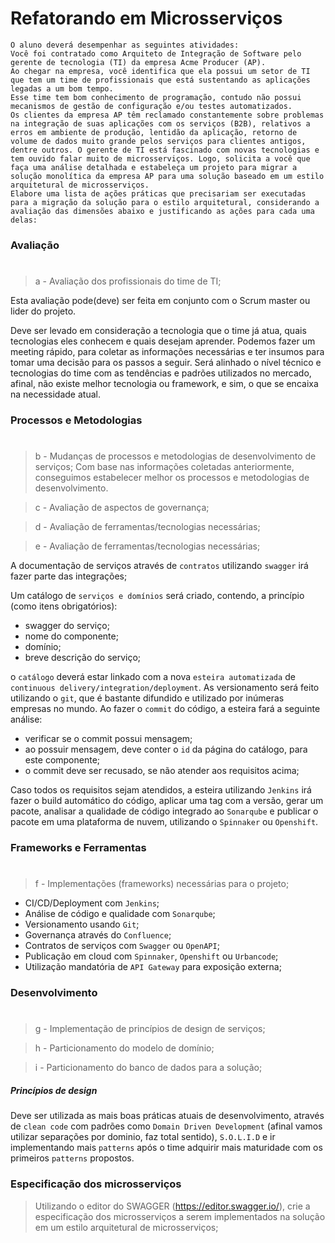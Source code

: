 # Refatorando em Microsserviços
```
O aluno deverá desempenhar as seguintes atividades:
Você foi contratado como Arquiteto de Integração de Software pelo gerente de tecnologia (TI) da empresa Acme Producer (AP).
Ao chegar na empresa, você identifica que ela possui um setor de TI que tem um time de profissionais que está sustentando as aplicações legadas a um bom tempo.
Esse time tem bom conhecimento de programação, contudo não possui mecanismos de gestão de configuração e/ou testes automatizados. 
Os clientes da empresa AP têm reclamado constantemente sobre problemas na integração de suas aplicações com os serviços (B2B), relativos a erros em ambiente de produção, lentidão da aplicação, retorno de volume de dados muito grande pelos serviços para clientes antigos, dentre outros. O gerente de TI está fascinado com novas tecnologias e tem ouvido falar muito de microsserviços. Logo, solicita a você que faça uma análise detalhada e estabeleça um projeto para migrar a solução monolítica da empresa AP para uma solução baseado em um estilo arquitetural de microsserviços. 
Elabore uma lista de ações práticas que precisariam ser executadas para a migração da solução para o estilo arquitetural, considerando a avaliação das dimensões abaixo e justificando as ações para cada uma delas:
```
### Avaliação
#
> a - Avaliação dos profissionais do time de TI;
> 
Esta avaliação pode(deve) ser feita em conjunto com o Scrum master ou lider do projeto.

Deve ser levado em consideração a tecnologia que o time já atua, quais tecnologias eles conhecem e quais desejam aprender.
Podemos fazer um meeting rápido, para coletar as informações necessárias e ter insumos para tomar uma decisão para os passos a seguir.
Será alinhado o nível técnico e tecnologias do time com as tendências e padrões utilizados no mercado, afinal, não existe melhor tecnologia ou framework, e sim, o que se encaixa na necessidade atual.

### Processos e Metodologias
#
> b - Mudanças de processos e metodologias de desenvolvimento de serviços;
Com base nas informações coletadas anteriormente, conseguimos estabelecer melhor os processos e metodologias de desenvolvimento.

> c - Avaliação de aspectos de governança;

> d - Avaliação de ferramentas/tecnologias necessárias;

> e - Avaliação de ferramentas/tecnologias necessárias;

A documentação de serviços através de `contratos` utilizando `swagger` irá fazer parte das integrações;

Um catálogo de `serviços e domínios` será criado, contendo, a princípio (como itens obrigatórios):
- swagger do serviço;
- nome do componente;
- domínio;
- breve descrição do serviço;

o `catálogo` deverá estar linkado com a nova `esteira automatizada` de `continuous delivery/integration/deployment`.
As versionamento será feito utilizando o `git`, que é bastante difundido e utilizado por inúmeras empresas no mundo.
Ao fazer o `commit` do código, a esteira fará a seguinte análise:
- verificar se o commit possui mensagem;
- ao possuir mensagem, deve conter o `id` da página do catálogo, para este componente;
- o commit deve ser recusado, se não atender aos requisitos acima;

Caso todos os requisitos sejam atendidos, a esteira utilizando `Jenkins` irá fazer o build automático do código, aplicar uma tag com a versão, gerar um pacote, analisar a qualidade de código integrado ao `Sonarqube` e publicar o pacote em uma plataforma de nuvem, utilizando o `Spinnaker` ou `Openshift`.

### Frameworks e Ferramentas
#
> f - Implementações (frameworks) necessárias para o projeto;
- CI/CD/Deployment com `Jenkins`;
- Análise de código e qualidade com `Sonarqube`;
- Versionamento usando `Git`;
- Governança através do `Confluence`;
- Contratos de serviços com `Swagger` ou `OpenAPI`;
- Publicação em cloud com `Spinnaker`, `Openshift` ou `Urbancode`;
- Utilização mandatória de `API Gateway` para exposição externa;

### Desenvolvimento
#
> g - Implementação de princípios de design de serviços;

> h - Particionamento do modelo de domínio;

> i -  Particionamento do banco de dados para a solução;

##### Princípios de design

Deve ser utilizada as mais boas práticas atuais de desenvolvimento, através de `clean code` com padrões como `Domain Driven Development` (afinal vamos utilizar separações por dominio, faz total sentido), `S.O.L.I.D` e ir implementando mais `patterns` após o time adquirir mais maturidade com os primeiros `patterns` propostos.

### Especificação dos microsserviços

> Utilizando o editor do SWAGGER (https://editor.swagger.io/), crie a especificação dos microsserviços a serem implementados na solução em um estilo arquitetural de microsserviços;
